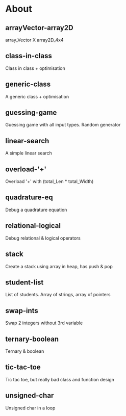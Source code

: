 # About

## arrayVector-array2D
array_Vector X array2D_4x4
## class-in-class
Class in class + optimisation
## generic-class
A generic class + optimisation
## guessing-game
Guessing game with all input types. Random generator
## linear-search
A simple linear search
## overload-'+'
Overload '+' with (total_Len * total_Width)
## quadrature-eq
Debug a quadrature equation
## relational-logical
Debug relational & logical operators
## stack
Create a stack using array in heap, has push & pop
## student-list
List of students. Array of strings, array of pointers
## swap-ints
Swap 2 integers without 3rd variable
## ternary-boolean
Ternary & boolean
## tic-tac-toe
Tic tac toe, but really bad class and function design
## unsigned-char
Unsigned char in a loop


